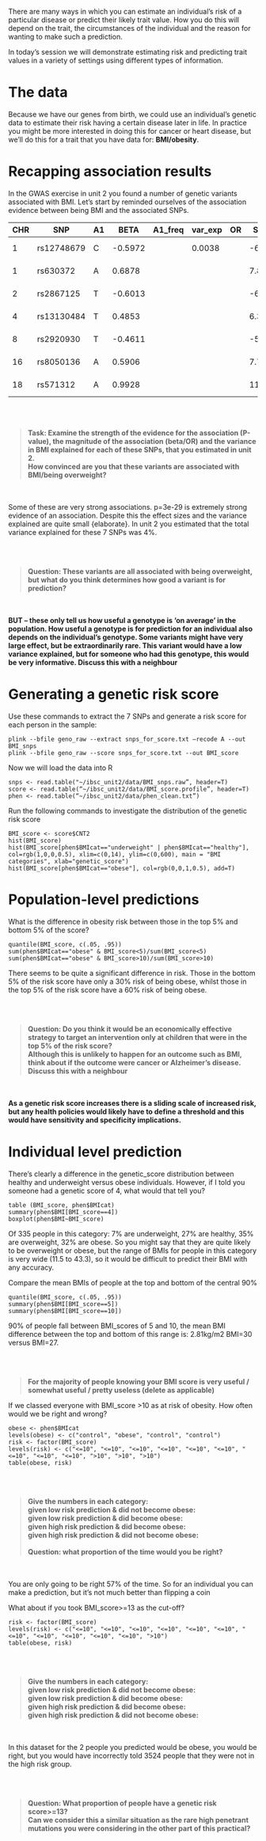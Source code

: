 There are many ways in which you can estimate an individual’s risk of a particular disease or predict their likely trait value. How you do this will depend on the trait, the circumstances of the individual and the reason for wanting to make such a prediction.

In today’s session we will demonstrate estimating risk and predicting trait values in a variety of settings using different types of information.


# The data
Because we have our genes from birth, we could use an individual’s genetic data to estimate their risk having a certain disease later in life. In practice you might be more interested in doing this for cancer or heart disease, but we’ll do this for a trait that you have data for: **BMI/obesity**.

# Recapping association results
In the GWAS exercise in unit 2 you found a number of genetic variants associated with BMI. 
Let’s start by reminded ourselves of the association evidence between being BMI and the associated SNPs.


| CHR	| SNP	| A1	| BETA	| A1_freq	| var_exp	| OR	| STAT	| P |
| ---	| ---	| ---	| ---	| ---	| ---	| ---	| ---	| --- |
| 1	| rs12748679	| C	| -0.5972	| 	| 0.0038	| 	| -6.42	| 1.4e-10 |
| 1	| rs630372	| A	| 0.6878	| 	| 	| 	| 7.831	| 5.4e-15 |
| 2	| rs2867125	| T	| -0.6013	| 	| 	| 	| -6.04	| 2.2e-8 |
| 4	| rs13130484	| T	| 0.4853	| 	| 	| 	| 6.391	| 1.7e-10 |
| 8	| rs2920930	| T	| -0.4611	| 	| 	| 	| -5.604	| 2.2e-8 |
| 16	| rs8050136	| A	| 0.5906	| 	| 	| 	| 7.702	| 1.5e-14 |
| 18	| rs571312	| A	| 0.9928	| 	| 	| 	| 11.26	| 3.3e-29 |  

<br><br>
> **Task: Examine the strength of the evidence for the association (P-value), the magnitude of the association (beta/OR) and the variance in BMI explained for each of these SNPs, that you estimated in unit 2.  
How convinced are you that these variants are associated with BMI/being overweight?**

<br><br>
Some of these are very strong associations. p=3e-29 is extremely strong evidence of an association. Despite this the effect sizes and the variance explained are quite small {elaborate}. In unit 2 you estimated that the total variance explained for these 7 SNPs was 4%. 

<br><br>
> **Question: These variants are all associated with being overweight, but what do you think determines how good a variant is for prediction?**

<br><br>
**BUT – these only tell us how useful a genotype is ‘on average’ in the population. How useful a genotype is for prediction for an individual also depends on the individual’s genotype.
Some variants might have very large effect, but be extraordinarily rare. This variant would have a low variance explained, but for someone who had this genotype, this would be very informative. Discuss this with a neighbour**

# Generating a genetic risk score

Use these commands to extract the 7 SNPs and generate a risk score for each person in the sample:

```
plink --bfile geno_raw --extract snps_for_score.txt –recode A --out BMI_snps
plink --bfile geno_raw --score snps_for_score.txt --out BMI_score
```

Now we will load the data into R

```
snps <- read.table("~/ibsc_unit2/data/BMI_snps.raw”, header=T)
score <- read.table(“~/ibsc_unit2/data/BMI_score.profile”, header=T)
phen <- read.table(“~/ibsc_unit2/data/phen_clean.txt”)
```
Run the following commands to investigate the distribution of the genetic risk score
```
BMI_score <- score$CNT2
hist(BMI_score)
hist(BMI_score[phen$BMIcat=="underweight" | phen$BMIcat=="healthy"], col=rgb(1,0,0,0.5), xlim=c(0,14), ylim=c(0,600), main = "BMI categories", xlab="genetic_score")
hist(BMI_score[phen$BMIcat=="obese"], col=rgb(0,0,1,0.5), add=T)
```

# Population-level predictions

What is the difference in obesity risk between those in the top 5% and bottom 5% of the score?
```
quantile(BMI_score, c(.05, .95))
sum(phen$BMIcat=="obese" & BMI_score<5)/sum(BMI_score<5)
sum(phen$BMIcat=="obese" & BMI_score>10)/sum(BMI_score>10)
```

There seems to be quite a significant difference in risk. Those in the bottom 5% of the risk score have only a 30% risk of being obese, whilst those in the top 5% of the risk score have a 60% risk of being obese.

<br><br>
> **Question: Do you think it would be an economically effective strategy to target an intervention only at children that were in the top 5% of the risk score?  
Although this is unlikely to happen for an outcome such as BMI, think about if the outcome were cancer or Alzheimer’s disease.  
Discuss this with a neighbour**

<br><br>
**As a genetic risk score increases there is a sliding scale of increased risk, but any health policies would likely have to define a threshold and this would have sensitivity and specificity implications.**

# Individual level prediction

There’s clearly a difference in the genetic_score distribution between healthy and underweight versus obese individuals. However, if I told you someone had a genetic score of 4, what would that tell you?

```
table (BMI_score, phen$BMIcat)
summary(phen$BMI[BMI_score==4])
boxplot(phen$BMI~BMI_score)
```

Of 335 people in this category: 7% are underweight, 27% are healthy, 35% are overweight, 32% are obese. So you might say that they are quite likely to be overweight or obese, but the range of BMIs for people in this category is very wide (11.5 to 43.3), so it would be difficult to predict their BMI with any accuracy.


Compare the mean BMIs of people at the top and bottom of the central 90%
```
quantile(BMI_score, c(.05, .95))
summary(phen$BMI[BMI_score==5])
summary(phen$BMI[BMI_score==10])
```

90% of people fall between BMI_scores of 5 and 10, the mean BMI difference between the top and bottom of this range is: 2.81kg/m2 BMI=30 versus BMI=27. 

<br><br>
> **For the majority of people knowing your BMI score is very useful / somewhat useful / pretty useless (delete as applicable)**

If we classed everyone with BMI_score >10 as at risk of obesity. How often would we be right and wrong?

```
obese <- phen$BMIcat
levels(obese) <- c("control", "obese", "control", "control")
risk <- factor(BMI_score)
levels(risk) <- c("<=10", "<=10", "<=10", "<=10", "<=10", "<=10", "<=10", "<=10", "<=10", ">10", ">10", ">10")
table(obese, risk)
```
<br><br>
> **Give the numbers in each category:  
given low risk prediction & did not become obese:  
given low risk prediction & did become obese:  
given high risk prediction & did become obese:  
given high risk prediction & did not become obese: 
<br><br> 
Question: what proportion of the time would you be right?**

<br><br>
You are only going to be right 57% of the time. So for an individual you can make a prediction, but it’s not much better than flipping a coin

What about if you took BMI_score>=13 as the cut-off?

```
risk <- factor(BMI_score)
levels(risk) <- c("<=10", "<=10", "<=10", "<=10", "<=10", "<=10", "<=10", "<=10", "<=10", "<=10", "<=10", ">10")
table(obese, risk)
```
<br><br>
> **Give the numbers in each category:  
given low risk prediction & did not become obese:  
given low risk prediction & did become obese:  
given high risk prediction & did become obese:  
given high risk prediction & did not become obese:**

<br><br>
In this dataset for the 2 people you predicted would be obese, you would be right, but you would have incorrectly told 3524 people that they were not in the high risk group.

<br><br>
> **Question: What proportion of people have a genetic risk score>=13?  
Can we consider this a similar situation as the rare high penetrant mutations you were considering in the other part of this practical?**
